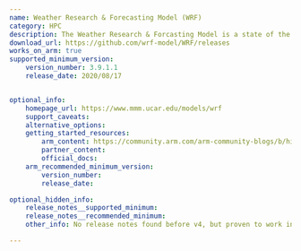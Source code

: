 ```yaml
---
name: Weather Research & Forecasting Model (WRF)
category: HPC
description: The Weather Research & Forcasting Model is a state of the art mesoscale numerical weather prediction system. It is designed for operational forecasting applications and atmospheric research.
download_url: https://github.com/wrf-model/WRF/releases
works_on_arm: true
supported_minimum_version:
    version_number: 3.9.1.1
    release_date: 2020/08/17


optional_info:
    homepage_url: https://www.mmm.ucar.edu/models/wrf
    support_caveats:
    alternative_options:
    getting_started_resources:
        arm_content: https://community.arm.com/arm-community-blogs/b/high-performance-computing-blog/posts/bringing-wrf-up-to-speed-with-arm-neoverse
        partner_content: 
        official_docs: 
    arm_recommended_minimum_version:
        version_number:
        release_date:

optional_hidden_info:
    release_notes__supported_minimum: 
    release_notes__recommended_minimum:
    other_info: No release notes found before v4, but proven to work in the Arm blog linked in Arm content.

---
```

